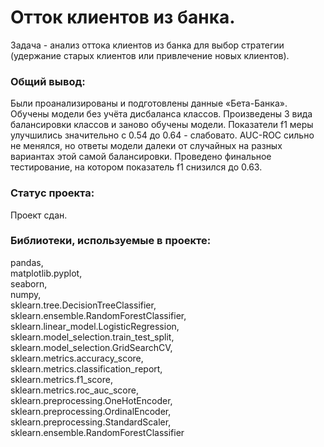 # Отток клиентов из банка.

Задача - анализ оттока клиентов из банка для выбор стратегии (удержание старых клиентов или привлечение новых клиентов).

### Общий вывод:

Были проанализированы и подготовлены данные «Бета-Банка». Обучены модели без учёта дисбаланса классов. Произведены 3 вида балансировки классов и заново обучены модели. Показатели f1 меры улучшились значительно с 0.54 до 0.64 - слабовато. AUC-ROC сильно не менялся, но ответы модели далеки от случайных на разных вариантах этой самой балансировки. Проведено финальное тестирование, на котором показатель f1 снизился до 0.63.  

### Статус проекта:

Проект сдан.  

### Библиотеки, используемые в проекте:

pandas,  
matplotlib.pyplot,  
seaborn,  
numpy,  
sklearn.tree.DecisionTreeClassifier,  
sklearn.ensemble.RandomForestClassifier,  
sklearn.linear_model.LogisticRegression,  
sklearn.model_selection.train_test_split,  
sklearn.model_selection.GridSearchCV,  
sklearn.metrics.accuracy_score,  
sklearn.metrics.classification_report,  
sklearn.metrics.f1_score,  
sklearn.metrics.roc_auc_score,  
sklearn.preprocessing.OneHotEncoder,  
sklearn.preprocessing.OrdinalEncoder,  
sklearn.preprocessing.StandardScaler,  
sklearn.ensemble.RandomForestClassifier  
